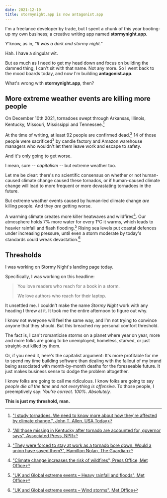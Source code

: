 ```yaml
---
date: 2021-12-19
title: stormynight.app is now antagonist.app
---
```


I'm a freelance developer by trade, but I spent a chunk of this year booting-up my own business; a creative writing app named **stormynight.app**.

Y'know, as in, _"It was a dark and stormy night."_

Hah. I have a singular wit.

But as much as I need to get my head down and focus on building the damned thing, I can't sit with that name. Not any more. So I went back to the mood boards today, and now I'm building **antagonist.app**.

What's wrong with **stormynight.app**, then?

<!--more-->

## More extreme weather events are killing more people

On December 10th 2021, tornadoes swept through Arkansas, Illinois, Kentucky, Missouri, Mississippi and Tennessee.[^study]

[^study]: ["I study tornadoes. We need to know more about how they're affected by climate change.", John T. Allen, USA Today](https://eu.usatoday.com/story/opinion/voices/2021/12/13/tornadoes-kentucky-climate-change-study/6478150001/)

At the time of writing, at least 92 people are confirmed dead.[^confirmed] 14 of those people were sacrificed[^sacrificed] by candle factory and Amazon warehouse managers who wouldn't let them leave work and escape to safety.

[^confirmed]: ["All those missing in Kentucky after tornado are accounted for, governor says", Associated Press, NPR](https://www.npr.org/2021/12/18/1065546490/all-those-missing-in-kentucky-after-tornado-are-accounted-for-governor-says?t=1639935337141)
[^sacrificed]: ["They were forced to stay at work as a tornado bore down. Would a union have saved them?", Hamilton Nolan, The Guardian](https://www.theguardian.com/commentisfree/2021/dec/16/tornado-amazon-kentucky-candle-factory-workers-died)

And it's only going to get worse.

I mean, sure -- _capitalism_ -- but extreme weather too.

Let me be clear: there's no scientific consensus on whether or not human-caused climate change caused these tornados, or if human-caused climate change will lead to more frequent or more devastating tornadoes in the future.

But extreme weather events caused by human-led climate change _are_ killing people. And they _are_ getting worse.

A warming climate creates more killer heatwaves and wildfires[^fires]. Our atmosphere holds 7% more water for every 1°C it warms, which leads to heavier rainfall and flash flooding.[^degree] Rising sea levels put coastal defences under increasing pressure, until even a storm moderate by today's standards could wreak devastation.[^coastal]

[^fires]: ["Climate change increases the risk of wildfires", Press Office, Met Office](https://www.metoffice.gov.uk/about-us/press-office/news/weather-and-climate/2020/climate-change-increases-the-risk-of-wildfires)
[^degree]: ["UK and Global extreme events – Heavy rainfall and floods", Met Office](https://www.metoffice.gov.uk/research/climate/understanding-climate/uk-and-global-extreme-events-heavy-rainfall-and-floods)
[^coastal]: ["UK and Global extreme events – Wind storms", Met Office](https://www.metoffice.gov.uk/research/climate/understanding-climate/uk-and-global-extreme-events-wind-storms)

## Thresholds

I was working on Stormy Night's landing page today.

Specifically, I was working on this headline:

> You love readers who reach for a book in a storm.
>
> We love authors who reach for their laptop.

It unsettled me. I couldn't make the name _Stormy Night_ work with any heading I threw at it. It took me the entire afternoon to figure out why.

I know not everyone will feel the same way, and I'm not trying to convince anyone that they should. But this breached my personal comfort threshold.

The fact is, I can't romanticise storms on a planet where year on year, more and more folks are going to be unemployed, homeless, starved, or just straight-out killed by them.

Or, if you need it, here's the capitalist argument: It's more profitable for me to spend my time building software than dealing with the fallout of my brand being associated with month-by-month deaths for the foreseeable future. It just makes business sense to dodge the problem altogether.

I know folks are going to call me ridiculous. I know folks are going to say _people die all the time_ and _not everything is offensive_. To those people, I preemptively say: _You're correct. 100%. Absolutely._

**This is just my threshold, man.**
